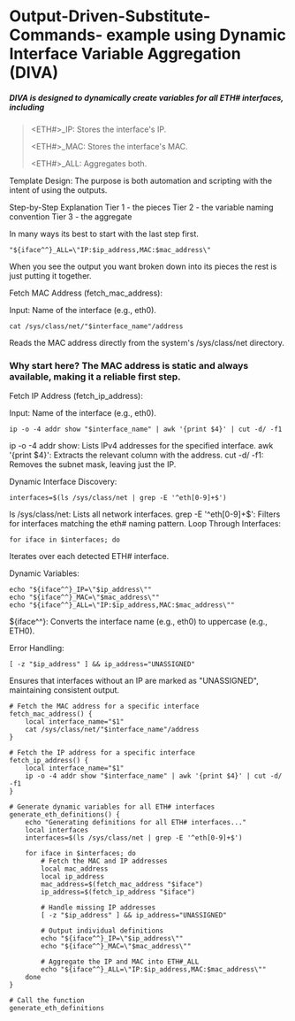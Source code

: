 # Output-Driven-Substitute-Commands- example using Dynamic Interface Variable Aggregation (DIVA)
##### DIVA is designed to dynamically create variables for all ETH# interfaces, including
><ETH#>_IP: Stores the interface's IP.
>
><ETH#>_MAC: Stores the interface's MAC.
>
><ETH#>_ALL: Aggregates both.

Template Design:
The purpose is both automation and scripting with the intent of using the outputs.

Step-by-Step Explanation
Tier 1 - the pieces
Tier 2 - the variable naming convention
Tier 3 - the aggregate

In many ways its best to start with the last step first. 
```
"${iface^^}_ALL=\"IP:$ip_address,MAC:$mac_address\"
```
When you see the output you want broken down into its pieces the rest is just putting it together. 



Fetch MAC Address (fetch_mac_address):

Input: Name of the interface (e.g., eth0).
```
cat /sys/class/net/"$interface_name"/address
```
Reads the MAC address directly from the system's /sys/class/net directory.

### Why start here? The MAC address is static and always available, making it a reliable first step.
Fetch IP Address (fetch_ip_address):

Input: Name of the interface (e.g., eth0).
```
ip -o -4 addr show "$interface_name" | awk '{print $4}' | cut -d/ -f1
```
ip -o -4 addr show: Lists IPv4 addresses for the specified interface.
awk '{print $4}': Extracts the relevant column with the address.
cut -d/ -f1: Removes the subnet mask, leaving just the IP.

Dynamic Interface Discovery:
```
interfaces=$(ls /sys/class/net | grep -E '^eth[0-9]+$')
```
ls /sys/class/net: Lists all network interfaces.
grep -E '^eth[0-9]+$': Filters for interfaces matching the eth# naming pattern.
Loop Through Interfaces:
```
for iface in $interfaces; do
```
Iterates over each detected ETH# interface.



Dynamic Variables:

```
echo "${iface^^}_IP=\"$ip_address\""
echo "${iface^^}_MAC=\"$mac_address\""
echo "${iface^^}_ALL=\"IP:$ip_address,MAC:$mac_address\""
```
${iface^^}: Converts the interface name
(e.g., eth0) to uppercase
(e.g., ETH0).

Error Handling:
```
[ -z "$ip_address" ] && ip_address="UNASSIGNED"
```
Ensures that interfaces without an IP are marked as "UNASSIGNED", maintaining consistent output.


```
# Fetch the MAC address for a specific interface
fetch_mac_address() {
    local interface_name="$1"
    cat /sys/class/net/"$interface_name"/address
}

# Fetch the IP address for a specific interface
fetch_ip_address() {
    local interface_name="$1"
    ip -o -4 addr show "$interface_name" | awk '{print $4}' | cut -d/ -f1
}

# Generate dynamic variables for all ETH# interfaces
generate_eth_definitions() {
    echo "Generating definitions for all ETH# interfaces..."
    local interfaces
    interfaces=$(ls /sys/class/net | grep -E '^eth[0-9]+$')

    for iface in $interfaces; do
        # Fetch the MAC and IP addresses
        local mac_address
        local ip_address
        mac_address=$(fetch_mac_address "$iface")
        ip_address=$(fetch_ip_address "$iface")

        # Handle missing IP addresses
        [ -z "$ip_address" ] && ip_address="UNASSIGNED"

        # Output individual definitions
        echo "${iface^^}_IP=\"$ip_address\""
        echo "${iface^^}_MAC=\"$mac_address\""

        # Aggregate the IP and MAC into ETH#_ALL
        echo "${iface^^}_ALL=\"IP:$ip_address,MAC:$mac_address\""
    done
}
```
```
# Call the function
generate_eth_definitions
```
